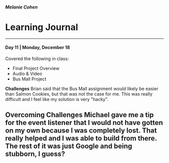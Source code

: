 ##### Melanie Cohen
# Learning Journal
------------------
#### Day 11 | Monday, December 18
Covered the following in class:
- Final Project Overview
- Audio & Video
- Bus Mall Project

**Challenges**
Brian said that the Bus Mall assignment would likely be easier than Salmon Cookies, but that was not the case for me. This was really difficult and I feel like my solution is very "hacky".

**Overcoming Challenges**
Michael gave me a tip for the event listener that I would not have gotten on my own because I was completely lost. That really helped and I was able to build from there. The rest of it was just Google and being stubborn, I guess?
----
